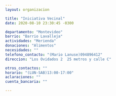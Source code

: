 ```yaml
---
layout: organizacion

title: "Iniciativa Vecinal"
date: 2020-08-10 23:30:45 -0300

departamento: "Montevideo"
barrio: "Barrio Lavalleja"
actividades: "Merienda"
donaciones: "Alimentos"
necesidades: ""
telefono_contacto: "(Mario Lanuse)094896412"
direccion: "Los Ovidados 2  25 metros y calle C"

otros_contactos: ""
horario: "(LUN-SAB)13:00-17:00"
aclaraciones: ""
cuenta_bancaria: ""

---
```

